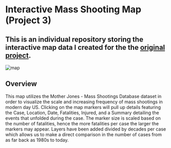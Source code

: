 # Interactive Mass Shooting Map (Project 3)
## This is an individual repository storing the interactive map data I created for the the [original project](https://github.com/leahkrause/project-3).

![map](https://i.imgur.com/Wy08HEY.png)

## Overview
This map utilizes the Mother Jones - Mass Shootings Database dataset in order to visualize the scale and increasing frequency of mass shootings in modern day US. Clicking on the map markers will pull up details featuring the Case, Location, Date, Fatalities, Injured, and a Summary detailing the events that unfolded during the case. The marker size is scaled based on the number of fatalities, hence the more fatalities per case the larger the markers may appear. Layers have been added divided by decades per case which allows us to make a direct comparison in the number of cases from as far back as 1980s to today. 
